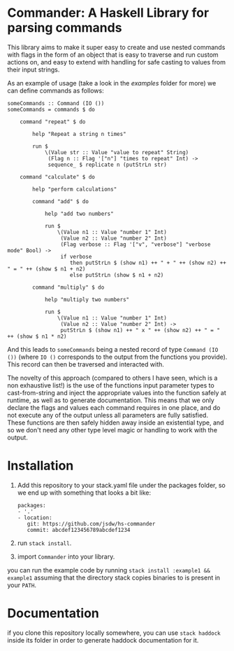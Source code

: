 # Commander: A Haskell Library for parsing commands

This library aims to make it super easy to create and use nested commands with flags in the form of an object that is easy to traverse and run custom actions on, and easy to extend with handling for safe casting to values from their input strings.

As an example of usage (take a look in the _examples_ folder for more) we can define commands as follows:

```
someCommands :: Command (IO ())
someCommands = commands $ do

    command "repeat" $ do

        help "Repeat a string n times"

        run $
            \(Value str :: Value "value to repeat" String)
             (Flag n :: Flag '["n"] "times to repeat" Int) ->
             sequence_ $ replicate n (putStrLn str)

    command "calculate" $ do

        help "perform calculations"

        command "add" $ do

            help "add two numbers"

            run $
                \(Value n1 :: Value "number 1" Int)
                 (Value n2 :: Value "number 2" Int)
                 (Flag verbose :: Flag '["v", "verbose"] "verbose mode" Bool) ->
                 if verbose
                    then putStrLn $ (show n1) ++ " + " ++ (show n2) ++ " = " ++ (show $ n1 + n2)
                    else putStrLn (show $ n1 + n2)

        command "multiply" $ do

            help "multiply two numbers"

            run $
                \(Value n1 :: Value "number 1" Int)
                 (Value n2 :: Value "number 2" Int) ->
                 putStrLn $ (show n1) ++ " x " ++ (show n2) ++ " = " ++ (show $ n1 * n2)

```

And this leads to `someCommands` being a nested record of type `Command (IO ())` (where `IO ()` corresponds to the output from the functions you provide). This record can then be traversed and interacted with.

The novelty of this approach (compared to others I have seen, which is a non exhaustive list!) is the use of the functions input parameter types to cast-from-string and inject the appropriate values into the function safely at runtime, as well as to generate documentation. This means that we only declare the flags and values each command requires in one place, and do not execute any of the output unless all parameters are fully satisfied. These functions are then safely hidden away inside an existential type, and so we don't need any other type level magic or handling to work with the output.

# Installation

1. Add this repository to your stack.yaml file under the packages folder, so we end up with something that looks a bit like:

    ```
    packages:
    - '.'
    - location:
       git: https://github.com/jsdw/hs-commander
       commit: abcdef123456789abcdef1234
    ```

2. run `stack install`.
3. import `Commander` into your library.

you can run the example code by running `stack install :example1 && example1` assuming that the directory stack copies binaries to is present in your `PATH`.

# Documentation

if you clone this repository locally somewhere, you can use `stack haddock` inside its folder in order to generate haddock documentation for it.

